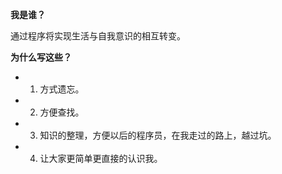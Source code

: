 
**我是谁？**
 
  通过程序将实现生活与自我意识的相互转变。
  
**为什么写这些？**

- 1. 方式遗忘。
- 2. 方便查找。
- 3. 知识的整理，方便以后的程序员，在我走过的路上，越过坑。
- 4. 让大家更简单更直接的认识我。 